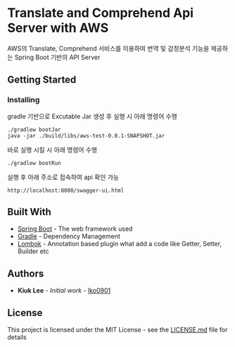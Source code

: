 # Translate and Comprehend Api Server with AWS

AWS의 Translate, Comprehend 서비스를 이용하여 번역 및 감정분석 기능을 제공하는 Spring Boot 기반의 API Server

## Getting Started


### Installing

gradle 기반으로 Excutable Jar 생성 후 실행 시 아래 명령어 수행

```
./gradlew bootJar
java -jar ./build/libs/aws-test-0.0.1-SNAPSHOT.jar
```

바로 실행 시킬 시 아래 명령어 수행

```
./gradlew bootRun
```

실행 후 아래 주소로 접속하여 api 확인 가능
```
http://localhost:8080/swagger-ui.html
```

## Built With

* [Spring Boot](https://spring.io/projects/spring-boot) - The web framework used
* [Gradle](https://gradle.org) - Dependency Management
* [Lombok](https://projectlombok.org) - Annotation based plugin what add a code like Getter, Setter, Builder etc

## Authors

* **Kiuk Lee** - *Initial work* - [lko0901](https://github.com/lko0901)

## License

This project is licensed under the MIT License - see the [LICENSE.md](LICENSE.md) file for details
